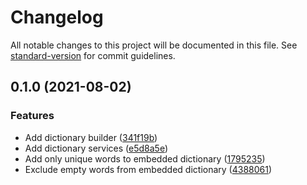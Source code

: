 # Changelog

All notable changes to this project will be documented in this file. See [standard-version](https://github.com/conventional-changelog/standard-version) for commit guidelines.

## 0.1.0 (2021-08-02)


### Features

* Add dictionary builder ([341f19b](https://github.com/Jandini/Janda.CTF.Dictionary/commit/341f19b55d6909b08d1ed32e70edd412243ef461))
* Add dictionary services ([e5d8a5e](https://github.com/Jandini/Janda.CTF.Dictionary/commit/e5d8a5e68b60e6559d460890db32fde10a8f6283))
* Add only unique words to embedded dictionary ([1795235](https://github.com/Jandini/Janda.CTF.Dictionary/commit/179523595cb4a40f0c26c71fbefd36e2037a594d))
* Exclude empty words from embedded dictionary ([4388061](https://github.com/Jandini/Janda.CTF.Dictionary/commit/43880614f4d39d326fb3ab47fedc242ef3b5de8a))
